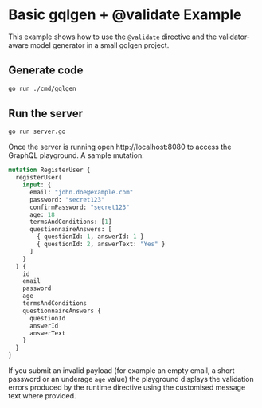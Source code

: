 # Basic gqlgen + @validate Example

This example shows how to use the `@validate` directive and the validator-aware
model generator in a small gqlgen project.

## Generate code

```bash
go run ./cmd/gqlgen
```

## Run the server

```bash
go run server.go
```

Once the server is running open http://localhost:8080 to access the GraphQL
playground. A sample mutation:

```graphql
mutation RegisterUser {
  registerUser(
    input: {
      email: "john.doe@example.com"
      password: "secret123"
      confirmPassword: "secret123"
      age: 18
      termsAndConditions: [1]
      questionnaireAnswers: [
        { questionId: 1, answerId: 1 }
        { questionId: 2, answerText: "Yes" }
      ]
    }
  ) {
    id
    email
    password
    age
    termsAndConditions
    questionnaireAnswers {
      questionId
      answerId
      answerText
    }
  }
}
```

If you submit an invalid payload (for example an empty email, a short password
or an underage `age` value) the playground displays the validation errors
produced by the runtime directive using the customised message text where
provided.
